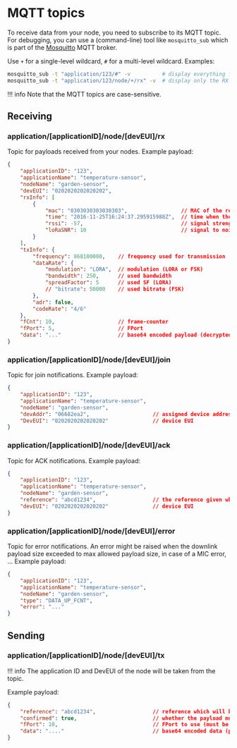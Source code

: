 # MQTT topics

To receive data from your node, you need to subscribe to its MQTT topic.
For debugging, you can use a (command-line) tool like ``mosquitto_sub``
which is part of the [Mosquitto](http://mosquitto.org/) MQTT broker.

Use ``+`` for a single-level wildcard, ``#`` for a multi-level wildcard.
Examples:

```bash
mosquitto_sub -t "application/123/#" -v          # display everything for the given application ID
mosquitto_sub -t "application/123/node/+/rx" -v  # display only the RX payloads for the given application ID
```

!!! info
	Note that the MQTT topics are case-sensitive.

## Receiving

### application/[applicationID]/node/[devEUI]/rx

Topic for payloads received from your nodes. Example payload:

```json
{
	"applicationID": "123",
	"applicationName": "temperature-sensor",
	"nodeName": "garden-sensor",
	"devEUI": "0202020202020202",
    "rxInfo": [
        {
            "mac": "0303030303030303",                 // MAC of the receiving gateway
            "time": "2016-11-25T16:24:37.295915988Z",  // time when the package was received (GPS time of gateway, only set when available)
            "rssi": -57,                               // signal strength (dBm)
            "loRaSNR": 10                              // signal to noise ratio
        }
    ],
    "txInfo": {
        "frequency": 868100000,    // frequency used for transmission
        "dataRate": {
            "modulation": "LORA",  // modulation (LORA or FSK)
            "bandwidth": 250,      // used bandwidth
            "spreadFactor": 5      // used SF (LORA)
            // "bitrate": 50000    // used bitrate (FSK)
        },
        "adr": false,
        "codeRate": "4/6"
    },
    "fCnt": 10,                    // frame-counter
    "fPort": 5,                    // FPort
    "data": "..."                  // base64 encoded payload (decrypted)
}
```

### application/[applicationID]/node/[devEUI]/join

Topic for join notifications. Example payload:

```json
{
	"applicationID": "123",
	"applicationName": "temperature-sensor",
	"nodeName": "garden-sensor",
    "devAddr": "06682ea2",                    // assigned device address
    "DevEUI": "0202020202020202"              // device EUI
}
```

### application/[applicationID]/node/[devEUI]/ack

Topic for ACK notifications. Example payload:

```json
{
	"applicationID": "123",
	"applicationName": "temperature-sensor",
	"nodeName": "garden-sensor",
    "reference": "abcd1234",                  // the reference given when sending the downlink payload
    "devEUI": "0202020202020202"              // device EUI
}
```

### application/[applicationID]/node/[devEUI]/error

Topic for error notifications. An error might be raised when the downlink
payload size exceeded to max allowed payload size, in case of a MIC error,
... Example payload:

```json
{
	"applicationID": "123",
	"applicationName": "temperature-sensor",
	"nodeName": "garden-sensor",
	"type": "DATA_UP_FCNT",
	"error": "..."
}
```

## Sending

### application/[applicationID]/node/[devEUI]/tx

!!! info
	The application ID and DevEUI of the node will be taken from the topic.

Example payload:

```json
{
    "reference": "abcd1234",                  // reference which will be used on ack or error (this can be a random string)
    "confirmed": true,                        // whether the payload must be sent as confirmed data down or not
    "fPort": 10,                              // FPort to use (must be > 0)
    "data": "...."                            // base64 encoded data (plaintext, will be encrypted by LoRa Server)
}

```
